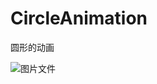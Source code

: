 # CircleAnimation
圆形的动画

![图片文件](http://images2015.cnblogs.com/blog/891562/201703/891562-20170328142733092-1599530223.gif)

